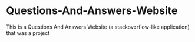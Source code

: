 # Questions-And-Answers-Website
This is a Questions And Answers Website (a stackoverflow-like application) that was a project

